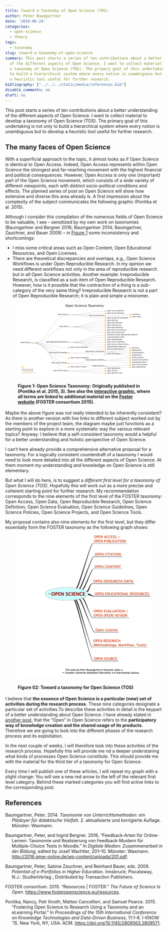 ```yaml
---
title: Toward a Taxonomy of Open Science (TOS)
author: Peter Baumgartner
date: '2019-06-24'
categories:
  - open-science
  - theory
tags:
  - taxonomy
slug: toward-a-taxonomy-of-open-science
summary: This post starts a series of ten contributions about a better understanding
  of the different aspects of Open Science. I want to collect material to develop
  a taxonomy of Open Science (TOS). The primary goal of this undertaking is not only
  to build a hierarchical system where every notion is unambiguous but to develop
  a heuristic tool useful for further research.
bibliography: ["../../../static/media/references.bib"]
disable_comments: no
draft: no
---
```


This post starts a series of ten contributions about a better understanding of the different aspects of Open Science. I want to collect material to develop a taxonomy of Open Science (TOS). The primary goal of this undertaking is not only to build a hierarchical system where every notion is unambiguous but to develop a heuristic tool useful for further research.

## The many faces of Open Science

With a superficial approach to the topic, it almost looks as if Open Science is identical to Open Access. Indeed, Open Access represents within Open Science the strongest and far-reaching movement with the highest financial and political consequences. However, Open Access is only one (important) part of the Open Science movement, which consists of a wide variety of different viewpoints, each with distinct socio-political conditions and effects. The planned series of post on Open Science will show how extensive and diverse this area already is. A first impression about the complexity of the subject communicates the following graphic (Pontika et al. 2015).

Although I consider this compilation of the numerous fields of Open Science to be valuable, I see – sensitized by my own work on taxonomies (Baumgartner and Bergner 2016; Baumgartner 2014; Baumgartner, Zauchner, and Bauer 2009) – in [Figure 1](#fig1) some inconsistency and shortcomings:

-   I miss some critical areas such as Open Content, Open Educational Resources, and Open Licenses.
-   There are theoretical discrepancies and overlaps, e.g., Open Science Workflows is under Open Reproducible Research. In my opinion we need different workflows not only in the area of reproducible research but in *all* Open Science activities. Another example: Irreproducible Research, is classified as a sub-item of Open Reproducible Research. However, how is it possible that the contraction of a thing is a sub-category of the very same thing? Irreproducible Research is not a part of Open Reproducible Research; it is plain and simple a misnomer.

<figure>

<img src="images/foster-open-science-taxonomy-min.png" alt="A mindmap as a graphical representation of an Open Science taxonomy" id="fig1" class="border shadow"/>

<figcaption>
<h4>

**Figure 1:** Open Science Taxonomy: Originally published in (Pontika et al. 2015, 3). See also the [interactive graphic](https://www.fosteropenscience.eu/resources), where all terms are linked to additional material on the [Foster website](https://www.fosteropenscience.eu/resources) (FOSTER consortium 2015).

</h4>
</figcaption>
</figure>

Maybe the above figure was not really intended to be inherently consistent? As there is another version with live links to different subject worked out by the members of the project team, the diagram maybe just functions as a starting point to explore in a more systematic way the various relevant topics? Anyway: I believe that a self-consistent taxonomy would a helpful for a better understanding and holistic perspective of Open Science.

I can’t here already provide a comprehensive alternative proposal for a taxonomy. For a logically consistent counterdraft of a taxonomy I would need to look more detailed into all the different aspects of Open Science. At them moment my understanding and knowledge on Open Science is still elementary.

But what I will do here, is to suggest a *different first level for a taxonomy of Open Science (TOS)*. Hopefully this will work out as a more precise and coherent starting point for further research. My recommendation corresponds to the nine elements of the first level of the FOSTER taxonomy: Open Access, Open Data, Open Reproducible Research, Open Science Definition, Open Science Evaluation, Open Science Guidelines, Open Science Policies, Open Science Projects, and Open Science Tools.

My proposal contains also nine elements for the first level, but they differ essentially form the FOSTER taxonomy as the following graph shows:

<figure>

<img src="images/open-science-0-min.png" alt="Open Science Taxonomie" class="border shadow" usemap="#open-science-map"/>

<figcaption>
<h4>

**Figure 02:** Toward a taxonomy for Open Science (TOS)

</h4>
</figcaption>
</figure>
<map name="open-science-map">
<area alt="CC-BY-SA 4.0" title="CC-BY-SA 4.0" href="https://creativecommons.org/licenses/by-sa/4.0/" coords="225,693,646,738" shape="rect">
<area alt="Open Science" title="Open Science" href="/2019/06/24/toward-a-taxonomy-of-open-science/" coords="136,270,370,349" shape="rect">
</map>

I believe that **the essence of Open Science is a particular (new) set of activities during the research process**. These nine categories designate a particular set of activities.To describe these activities in detail is the keypart of a better understanding about Open Science. I have already stated in [another post](/2019/06/12/what-is-open-science-about/), that the “Open” in Open Science refers to the **participatory way of knowledge creation and the shared usage of its products**. Therefore we are going to look into the different phases of the research process and its exploitation.

In the next couple of weeks, I will therefore look into these activities of the research process. Hopefully this will provide me nd a deeper understaning what kinds of processes Open Science constitute. This should provide me with the material for the third tier of a taxonomy for Open Science.

Every time I will publish one of these articles, I will repeat my graph with a slight change: You will see a new red arrow to the left of the relevant first level category. Behind these marked categories you will find active links to the corresponding post.

## References

<div id="refs" class="references csl-bib-body hanging-indent">

<div id="ref-baumgartner_taxonomie_2014-5" class="csl-entry">

Baumgartner, Peter. 2014. *<span class="nocase">Taxonomie von Unterrichtsmethoden: ein Plädoyer für didaktische Vielfalt</span>*. 2. aktualisierte und korrigierte Auflage. Münster: Waxmann.

</div>

<div id="ref-baumgartner_feedback-arten_2016" class="csl-entry">

Baumgartner, Peter, and Ingrid Bergner. 2016. “<span class="nocase">Feedback-Arten für Online-Lernen: Taxonomie und Realisierung von Feedback-Mustern für Multiple-Choice Tests in Moodle</span>.” In *<span class="nocase">Digitale Medien: Zusammenarbeit in der Bildung</span>*, edited by Josef Wachtler, 201–10. Münster: Waxmann. <http://2016.gmw-online.de/wp-content/uploads/201.pdf>.

</div>

<div id="ref-baumgartner_potential_2009" class="csl-entry">

Baumgartner, Peter, Sabine Zauchner, and Reinhard Bauer, eds. 2009. *Potential of e-Portfolios in Higher Education*. Innsbruck; Piscataway, N.J.: StudienVerlag ; Distributed by Transaction Publishers.

</div>

<div id="ref-foster_consortium_resources_2015" class="csl-entry">

FOSTER consortium. 2015. “Resources \| FOSTER.” *The Future of Science Is Open*. <https://www.fosteropenscience.eu/resources>.

</div>

<div id="ref-pontika_fostering_2015" class="csl-entry">

Pontika, Nancy, Petr Knoth, Matteo Cancellieri, and Samuel Pearce. 2015. “Fostering Open Science to Research Using a Taxonomy and an <span class="nocase">eLearning Portal</span>.” In *Proceedings of the 15th International Conference on Knowledge Technologies and Data-Driven Business*, 11:1–8. I-KNOW ’15. New York, NY, USA: ACM. <https://doi.org/10.1145/2809563.2809571>.

</div>

</div>
